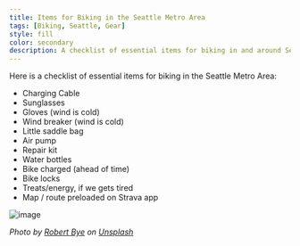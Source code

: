 ```yaml
---
title: Items for Biking in the Seattle Metro Area
tags: [Biking, Seattle, Gear]
style: fill
color: secondary
description: A checklist of essential items for biking in and around Seattle.
---
```


Here is a checklist of essential items for biking in the Seattle Metro Area:

- Charging Cable
- Sunglasses
- Gloves (wind is cold)
- Wind breaker (wind is cold)
- Little saddle bag
- Air pump
- Repair kit
- Water bottles 
- Bike charged (ahead of time)
- Bike locks
- Treats/energy, if we gets tired
- Map / route preloaded on Strava app

![image](https://images.unsplash.com/photo-1507035895480-2b3156c31fc8?q=80&w=2070&auto=format&fit=crop&ixlib=rb-4.0.3&ixid=M3wxMjA3fDB8MHxwaG90by1wYWdlfHx8fGVufDB8fHx8fA%3D%3D)

*Photo by [Robert Bye](https://unsplash.com/@robertbye) on [Unsplash](https://unsplash.com)*
